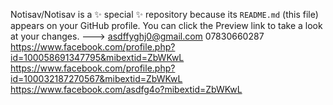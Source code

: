

  
Notisav/Notisav is a ✨ special ✨ repository because its `README.md` (this file) appears on your GitHub profile.
You can click the Preview link to take a look at your changes.
--->
asdffyghj0@gmail.com
07830660287
https://www.facebook.com/profile.php?id=100058691347795&mibextid=ZbWKwL
https://www.facebook.com/profile.php?id=100032187270567&mibextid=ZbWKwL
https://www.facebook.com/asdfg4o?mibextid=ZbWKwL
